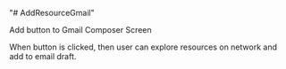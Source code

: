 "# AddResourceGmail" 

Add button to Gmail Composer Screen

When button is clicked, then user can explore resources on network and add to email draft.
